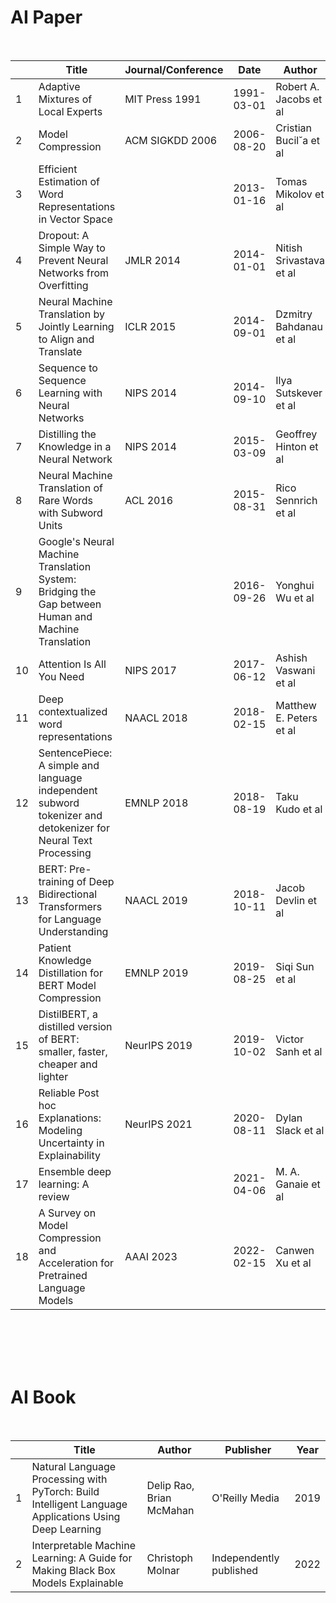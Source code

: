 # AI Paper
<br>

|    | Title                                                                                                         | Journal/Conference | Date       | Author                   | Link                                                                                                           |
| -- | ------------------------------------------------------------------------------------------------------------- | ------------------ | ---------- | ------------------------ | -------------------------------------------------------------------------------------------------------------- |
| 1  | Adaptive Mixtures of Local Experts                                                                            | MIT Press 1991     | 1991-03-01 | Robert A. Jacobs et al  | [paper](https://ieeexplore.ieee.org/abstract/document/6797059) |
| 2  | Model Compression                                                                                             | ACM SIGKDD 2006    | 2006-08-20 | Cristian Bucil˘a et al  | [paper](https://dl.acm.org/doi/abs/10.1145/1150402.1150464)       |
| 3  | Efficient Estimation of Word Representations in Vector Space                                                  |                    | 2013-01-16 | Tomas Mikolov et al     | [paper](http://arxiv.org/abs/1301.3781v3)                                           |
| 4  | Dropout: A Simple Way to Prevent Neural Networks from Overfitting                                             |  JMLR 2014         | 2014-01-01 | Nitish Srivastava et al | [paper](https://ieeexplore.ieee.org/abstract/document/6797059) |
| 5  | Neural Machine Translation by Jointly Learning to Align and Translate                                         | ICLR  2015         | 2014-09-01 | Dzmitry Bahdanau et al  | [paper](http://arxiv.org/abs/1409.0473v7)                                           |
| 6  | Sequence to Sequence Learning with Neural Networks                                                            | NIPS  2014         | 2014-09-10 | Ilya Sutskever et al    | [paper](http://arxiv.org/abs/1409.3215v3)                                           |
| 7  | Distilling the Knowledge in a Neural Network                                                                  | NIPS  2014         | 2015-03-09 | Geoffrey Hinton et al   | [paper](http://arxiv.org/abs/1503.02531v1)                                         |
| 8  | Neural Machine Translation of Rare Words with Subword Units                                                   | ACL  2016          | 2015-08-31 | Rico Sennrich et al     | [paper](http://arxiv.org/abs/1508.07909v5)                                         |
| 9  | Google's Neural Machine Translation System: Bridging the Gap between Human and Machine Translation            |                    | 2016-09-26 | Yonghui Wu et al        | [paper](http://arxiv.org/abs/1609.08144v2)                                         |
| 10 | Attention Is All You Need                                                                                     | NIPS  2017         | 2017-06-12 | Ashish Vaswani et al    | [paper](http://arxiv.org/abs/1706.03762v5)                                         |
| 11 | Deep contextualized word representations                                                                      | NAACL  2018        | 2018-02-15 | Matthew E. Peters et al | [paper](http://arxiv.org/abs/1802.05365v2)                                         |
| 12 | SentencePiece: A simple and language independent subword tokenizer and detokenizer for Neural Text Processing | EMNLP 2018         | 2018-08-19 | Taku Kudo et al         | [paper](http://arxiv.org/abs/1808.06226v1)                                         |
| 13 | BERT: Pre-training of Deep Bidirectional Transformers for Language Understanding                              | NAACL 2019         | 2018-10-11 | Jacob Devlin et al      | [paper](http://arxiv.org/abs/1810.04805v2)                                         |
| 14 | Patient Knowledge Distillation for BERT Model Compression                                                     | EMNLP  2019        | 2019-08-25 | Siqi Sun et al          | [paper](http://arxiv.org/abs/1908.09355v1)                                         |
| 15 | DistilBERT, a distilled version of BERT: smaller, faster, cheaper and lighter                                 | NeurIPS 2019       | 2019-10-02 | Victor Sanh et al       | [paper](http://arxiv.org/abs/1910.01108v4)                                         |
| 16 | Reliable Post hoc Explanations: Modeling Uncertainty in Explainability                                        | NeurIPS 2021       | 2020-08-11 | Dylan Slack et al       | [paper](http://arxiv.org/abs/2008.05030v4)                                         |
| 17 | Ensemble deep learning: A review                                                                              |                    | 2021-04-06 | M. A. Ganaie et al      | [paper](http://arxiv.org/abs/2104.02395v3)                                         |
| 18 | A Survey on Model Compression and Acceleration for Pretrained Language Models                                 | AAAI  2023         | 2022-02-15 | Canwen Xu et al         | [paper](http://arxiv.org/abs/2202.07105v2)                                         |

<br><br><br><br>

# AI Book
<br>

|   | Title                                                                                                 | Author                   | Publisher               | Year |
| - | ----------------------------------------------------------------------------------------------------- | ------------------------ | ----------------------- | ---- |
| 1 | Natural Language Processing with PyTorch: Build Intelligent Language Applications Using Deep Learning | Delip Rao, Brian McMahan | O'Reilly Media         | 2019 |
| 2 | Interpretable Machine Learning: A Guide for Making Black Box Models Explainable                       | Christoph Molnar         | Independently published | 2022 |

<br><br><br><br>

